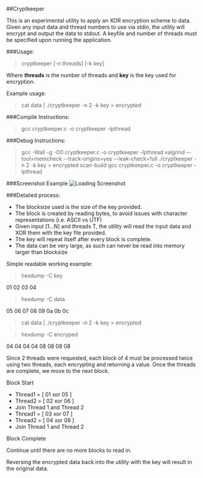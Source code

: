 ##Cryptkeeper

This is an experimental utility to apply an XOR encryption scheme to data.
Given any input data and thread numbers to use via stdin, the utility will encrypt and output the data to stdout.
A keyfile and number of threads must be specified upon running the application.

###Usage:

> cryptkeeper [-n threads] [-k key]

Where **threads** is the number of threads and **key** is the key used for encryption.

Example usage:

> cat data | ./cryptkeeper -n 2 -k key > encrypted


###Compile Instructions:

> gcc cryptkeeper.c -o cryptkeeper -lpthread

###Debug Instructions:

> gcc -Wall -g -O0 cryptkeeper.c -o cryptkeeper -lpthread
> valgrind --tool=memcheck --track-origins=yes --leak-check=full ./cryptkeeper -n 2 -k key > encrypted
> scan-build gcc cryptkeeper.c -o cryptkeeper -lpthread

###Screenshot Example
![Loading Screenshot](../screenshots/screenshots/screenshot.png?raw=true)

###Detailed process:

* The blocksize used is the size of the key provided.
* The block is created by reading bytes, to avoid issues with character representations (i.e. ASCII vs UTF)
* Given input [1...N] and threads T, the utility will read the input data and XOR them with the key file provided.
* The key will repeat itself after every block is complete.
* The data can be very large, as such can never be read into memory larger than blocksize

Simple readable working example:

> hexdump -C key

01 02 03 04

> hexdump -C data

05 06 07 08 09 0a 0b 0c

> cat data | ./cryptkeeper -n 2 -k key > encrypted

> hexdump -C encryped

04 04 04 04 08 08 08 08

Since 2 threads were requested, each block of 4 must be processed twice using two threads, each encrypting and returning a value.
Once the threads are complete, we move to the next block.

Block Start
* Thread1 = [ 01 xor 05 ]
* Thread2 = [ 02 xor 06 ]
* Join Thread 1 and Thread 2
* Thread1 = [ 03 xor 07 ]
* Thread2 = [ 04 xor 08 ]
* Join Thread 1 and Thread 2  

Block Complete

Continue until there are no more blocks to read in.

Reversing the encrypted data back into the utility with the key will result in the original data.
